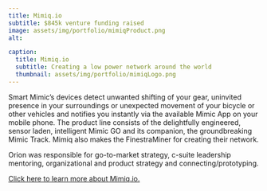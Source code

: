 ```yaml
---
title: Mimiq.io
subtitle: $845k venture funding raised
image: assets/img/portfolio/mimiqProduct.png
alt:

caption:
  title: Mimiq.io
  subtitle: Creating a low power network around the world
  thumbnail: assets/img/portfolio/mimiqLogo.png
---
```

Smart Mimic’s devices detect unwanted shifting of your gear, uninvited presence in your surroundings or unexpected movement of your bicycle or other vehicles and notifies you instantly via the available Mimic App on your mobile phone. The product line consists of the delightfully engineered, sensor laden, intelligent Mimic GO and its companion, the groundbreaking Mimic Track. Mimiq also makes the FinestraMiner for creating their network.

Orion was responsible for go-to-market strategy, c-suite leadership mentoring, organizational and product strategy and connecting/prototyping.

<a href = "https://mimiq.io/">Click here to learn more about Mimiq.io.</a>
